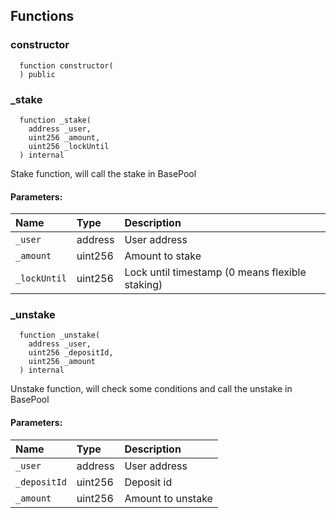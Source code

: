 


## Functions
### constructor
```solidity
  function constructor(
  ) public
```




### _stake
```solidity
  function _stake(
    address _user,
    uint256 _amount,
    uint256 _lockUntil
  ) internal
```
Stake function, will call the stake in BasePool


#### Parameters:
| Name | Type | Description                                                          |
| :--- | :--- | :------------------------------------------------------------------- |
|`_user` | address | User address
|`_amount` | uint256 | Amount to stake
|`_lockUntil` | uint256 | Lock until timestamp (0 means flexible staking)

### _unstake
```solidity
  function _unstake(
    address _user,
    uint256 _depositId,
    uint256 _amount
  ) internal
```
Unstake function, will check some conditions and call the unstake in BasePool


#### Parameters:
| Name | Type | Description                                                          |
| :--- | :--- | :------------------------------------------------------------------- |
|`_user` | address | User address
|`_depositId` | uint256 | Deposit id
|`_amount` | uint256 | Amount to unstake


